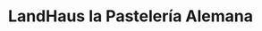 ---
title: "LandHaus la Pastelería Alemana"
url: /ciudad-de-mexico/landhaus-la-pasteleria-alemana/
shop: Bäckerei
---